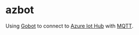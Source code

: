 # azbot

Using [Gobot](https://gobot.io) to connect to [Azure Iot Hub](https://azure.microsoft.com/en-gb/services/iot-hub/) with [MQTT](http://mqtt.org/).

